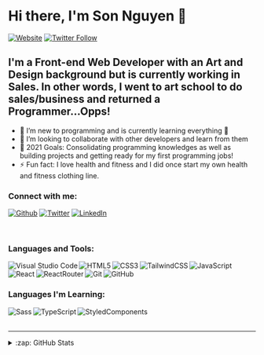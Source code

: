 # Hi there, I'm Son Nguyen 👋

[![Website](https://img.shields.io/website?label=codeSTACKr.com&style=for-the-badge&url=https%3A%2F%2Fcodestackr.com)](https://codestackr.com)
[![Twitter Follow](https://img.shields.io/twitter/follow/web_smasher?color=1DA1F2&logo=twitter&style=for-the-badge)](https://twitter.com/intent/follow?original_referer=https%3A%2F%2Fgithub.com%2FcodeSTACKr&screen_name=web_smasher)

## I'm a Front-end Web Developer with an Art and Design background but is currently working in Sales. In other words, I went to art school to do sales/business and returned a Programmer...Opps!

- 🌱 I’m new to programming and is currently learning everything 🤣
- 👯 I’m looking to collaborate with other developers and learn from them
- 🥅 2021 Goals: Consolidating programming knowledges as well as building projects and getting ready for my first programming jobs!
- ⚡ Fun fact: I love health and fitness and I did once start my own health and fitness clothing line.

### Connect with me:

<p><a href="https://github.com/sonhoang95" target="_blank"><img alt="Github" src="https://img.shields.io/badge/GitHub-%2312100E.svg?&style=for-the-badge&logo=Github&logoColor=white" /></a> <a href="https://twitter.com/web_smasher" target="_blank"><img alt="Twitter" src="https://img.shields.io/badge/twitter-%231DA1F2.svg?&style=for-the-badge&logo=twitter&logoColor=white" /></a> <a href="https://www.linkedin.com/in/son-nguyen-6a0b4b157/" target="_blank"><img alt="LinkedIn" src="https://img.shields.io/badge/linkedin-%230077B5.svg?&style=for-the-badge&logo=linkedin&logoColor=white" /></a>
</p>
<br />

### Languages and Tools:

<img align="left" alt="Visual Studio Code" src="https://img.shields.io/badge/Visual%20Studio%20Code-0078d7.svg?style=for-the-badge&logo=visual-studio-code&logoColor=white" />
<img align="left" alt="HTML5"  src="https://img.shields.io/badge/html5-%23E34F26.svg?style=for-the-badge&logo=html5&logoColor=white" />
<img align="left" alt="CSS3"  src="https://img.shields.io/badge/css3-%231572B6.svg?style=for-the-badge&logo=css3&logoColor=white" />
<img align="left" alt="TailwindCSS" src="https://img.shields.io/badge/tailwindcss-%2338B2AC.svg?style=for-the-badge&logo=tailwind-css&logoColor=white" />
<img align="left" alt="JavaScript"  src="https://img.shields.io/badge/javascript-%23323330.svg?style=for-the-badge&logo=javascript&logoColor=%23F7DF1E" />
<img align="left" alt="React"  src="https://img.shields.io/badge/react-%2320232a.svg?style=for-the-badge&logo=react&logoColor=%2361DAFB" />
<img align="left" alt="ReactRouter"  src="https://img.shields.io/badge/React_Router-CA4245?style=for-the-badge&logo=react-router&logoColor=white" />
<img align="left" alt="Git" src="https://img.shields.io/badge/git-%23F05033.svg?style=for-the-badge&logo=git&logoColor=white" />
<img align="left" alt="GitHub"  src="https://img.shields.io/badge/github-%23121011.svg?style=for-the-badge&logo=github&logoColor=white" />

<br />
<br />

### Languages I'm Learning:
<img align="left" alt="Sass" src="https://img.shields.io/badge/SASS-hotpink.svg?style=for-the-badge&logo=SASS&logoColor=white" />
<img align="left" alt="TypeScript"  src="https://img.shields.io/badge/typescript-%23007ACC.svg?style=for-the-badge&logo=typescript&logoColor=white" />
<img align="left" alt="StyledComponents"  src="https://img.shields.io/badge/styled--components-DB7093?style=for-the-badge&logo=styled-components&logoColor=white" />

<br />
<br />

---

<details>
  <summary>:zap: GitHub Stats</summary>
  
![Son Nguyen's GitHub stats](https://github-readme-stats.vercel.app/api?username=sonhoang95&show_icons=true&theme=radical)



</details>

[website]: https://codeSTACKr.com
[twitter]: https://twitter.com/web_smasher
[linkedin]: https://linkedin.com/in/son-nguyen-6a0b4b157/
